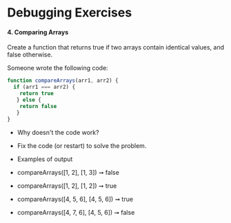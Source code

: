 # Debugging Exercises

#### 4. Comparing Arrays
Create a function that returns true if two arrays contain identical values, and false otherwise.

Someone wrote the following code:
```javascript
function compareArrays(arr1, arr2) {
  if (arr1 === arr2) {
    return true
   } else {
    return false
   }
}
```
* Why doesn't the code work?
* Fix the code (or restart) to solve the problem.

* Examples of output
* compareArrays([1, 2], [1, 3]) ➞ false
* compareArrays([1, 2], [1, 2]) ➞ true
* compareArrays([4, 5, 6], [4, 5, 6]) ➞ true
* compareArrays([4, 7, 6], [4, 5, 6]) ➞ false
